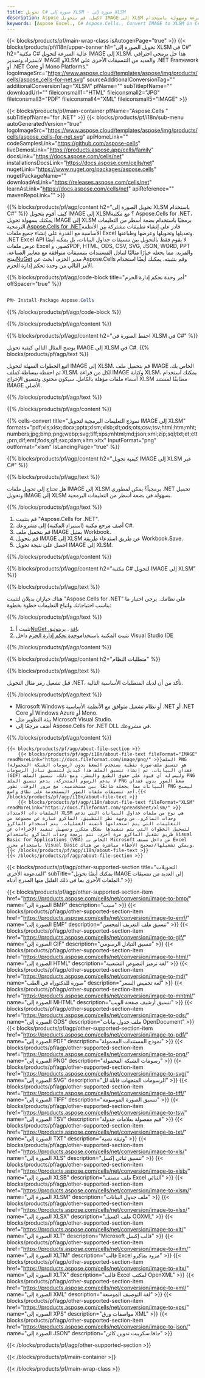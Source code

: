 ```yaml
---
title: تحويل C# صورة إلى XLSM - صورة إلى XLSM
description: Aspose اكسل. قم بتحويل IMAGE إلى XLSM بسرعة وسهولة باستخدام Aspose.Cells. C# IMAGE إلى XLSM. C# احفظ IMAGE إلى XLSM. احفظ IMAGE كـ XLSM باستخدام C#.
keywords: [Aspose Excel., C# Aspose.Cells., Convert IMAGE to XLSM in C#., Save IMAGE to XLSM using C#., C# IMAGE to XLSM saveformat., IMAGE to XLSM Converter., C# Save IMAGE as XLSM]
---
```

{{< blocks/products/pf/main-wrap-class isAutogenPage="true" >}}
{{< blocks/products/pf/i18n/upper-banner h1="تحويل الصورة إلى XLSM في C#" h2="مكتبة C# عالية السرعة لتحويل IMAGE إلى XLSM. هذا حل برمجي احترافي لاستيراد وتصدير IMAGE وXLSM والعديد من التنسيقات الأخرى على .NET Framework أو .NET Core أو Mono Platforms." logoImageSrc="https://www.aspose.cloud/templates/aspose/img/products/cells/aspose_cells-for-net.svg" sourceAdditionalConversionTag="" additionalConversionTag="XLSM" pfName="" subTitlepfName="" downloadUrl="" fileiconsmall1="HTML" fileiconsmall2="JPG" fileiconsmall3="PDF" fileiconsmall4="XML" fileiconsmall5="IMAGE" >}}

{{< blocks/products/pf/main-container pfName="Aspose.Cells " subTitlepfName="for .NET" >}}
{{< blocks/products/pf/i18n/sub-menu autoGeneratedVersion="true" logoImageSrc="https://www.aspose.cloud/templates/aspose/img/products/cells/aspose_cells-for-net.svg" apiHomeLink="" codeSamplesLink="https://github.com/aspose-cells" liveDemosLink="https://products.aspose.app/cells/family" docsLink="https://docs.aspose.com/cells/net" installationsDocsLink="https://docs.aspose.com/cells/net" nugetLink="https://www.nuget.org/packages/aspose.cells" nugetPackageName="" downloadAsLink="https://releases.aspose.com/cells/net" learnAsLink="https://docs.aspose.com/cells/net" apiReference="" mavenRepoLink="" >}}

{{% blocks/products/pf/agp/content h2="تحويل الصورة إلى XLSM باستخدام C#" %}}
 كيف أقوم بتحويل IMAGE إلى XLSM؟ مع مكتبة Aspose.Cells for .NET، يمكنك بسهولة تحويل IMAGE إلى XLSM برمجيًا باستخدام بضعة أسطر من التعليمات البرمجية.[Aspose.Cells for .NET](https://products.aspose.com/cells/net)قادر على إنشاء تطبيقات مشتركة بين الأنظمة الأساسية مع القدرة على إنشاء جميع ملفات Excel وتعديلها وتحويلها وعرضها وطباعتها. .NET Excel API لا يقوم فقط بالتحويل بين تنسيقات جداول البيانات، بل يمكنه أيضًا عرض ملفات Excel كصور، وPDF, HTML, ODS, CSV, SVG, JSON, WORD, PPT والمزيد، مما يجعله خيارًا مثاليًا لتبادل المستندات بتنسيقات متوافقة مع معايير الصناعة. يفتح[NuGet](https://www.nuget.org/packages/aspose.cells) مدير الحزم، ابحث عن Aspose.Cells وقم بتثبيته. يمكنك أيضًا استخدام الأمر التالي من وحدة تحكم إدارة الحزم.

{{% blocks/products/pf/agp/code-block title="أمر وحدة تحكم إدارة الحزم" offSpacer="true" %}}

```cs

PM> Install-Package Aspose.Cells

```

{{% /blocks/products/pf/agp/code-block %}}

{{% /blocks/products/pf/agp/content %}}

{{% blocks/products/pf/agp/content h2="احفظ الصورة في XLSM في C#" %}}

يوضح المثال التالي كيفية تحويل IMAGE إلى XLSM في C#.
{{% blocks/products/pf/agp/text %}}

اتبع الخطوات السهلة لتحويل IMAGE إلى XLSM. قم بتحميل ملف IMAGE الخاص بك، ثم احفظه ببساطة كملف XLSM. لكل من قراءة IMAGE وكتابة XLSM، يمكنك استخدام أسماء ملفات مؤهلة بالكامل. سيكون محتوى وتنسيق الإخراج XLSM مطابقًا لمستند IMAGE الأصلي.

{{% /blocks/products/pf/agp/text %}}

{{% /blocks/products/pf/agp/content %}}

{{% cells-convert title="نموذج التعليمات البرمجية لتحويل IMAGE إلى XLSM" formats="pdf;xls;xlsx;docx;pptx;xlsm;xlsb;xlt;ods;ots;csv;tsv;html;htm;mht;numbers;jpg;bmp;png;webp;svg;tiff;xps;mhtml;md;json;xml;zip;sql;txt;et;ett;prn;dif;emf;fods;gif;sxc;xlam;xltm;xltx" InputFormat="png" outformat="xlsm" IsLandingPage="true" %}}

{{% blocks/products/pf/agp/content h2="كيفية تحويل IMAGE إلى XLSM عبر C#" %}}

{{% blocks/products/pf/agp/text %}}

هل تحتاج إلى تحويل ملفات IMAGE إلى XLSM برمجياً؟ يمكن لمطوري .NET تحميل وتحويل IMAGE إلى XLSM بسهولة في بضعة أسطر من التعليمات البرمجية.

{{% /blocks/products/pf/agp/text %}}

1.  قم بتثبيت "Aspose.Cells for .NET".
1.  أضف مرجع مكتبة (استيراد المكتبة) إلى مشروعك C#.
1.  قم بتحميل ملف IMAGE بمثيل Workbook.
1.  قم بتحويل IMAGE إلى XLSM عن طريق استدعاء طريقة Workbook.Save.
1.  احصل على نتيجة تحويل IMAGE إلى XLSM.

{{% /blocks/products/pf/agp/content %}}

{{% blocks/products/pf/agp/content h2="مكتبة C# لتحويل IMAGE إلى XLSM" %}}

{{% blocks/products/pf/agp/text %}}

هناك خياران بديلان لتثبيت "Aspose.Cells for .NET" على نظامك. يرجى اختيار ما يناسب احتياجاتك واتباع التعليمات خطوة بخطوة:

{{% /blocks/products/pf/agp/text %}}

1.  تثبيت أ[NuGet باقة](https://www.nuget.org/packages/Aspose.Cells/) . يرى[توثيق](https://docs.aspose.com/cells/net/installation/#install-asposecells-for-net-through-nuget)
1.  تثبيت المكتبة باستخدام[وحدة تحكم إدارة الحزم](https://docs.aspose.com/cells/net/installation/#install-asposecells-using-the-package-manager-console) داخل Visual Studio IDE

{{% /blocks/products/pf/agp/content %}}

{{% blocks/products/pf/agp/content h2="متطلبات النظام" %}}

{{% blocks/products/pf/agp/text %}}

 قبل تشغيل رمز مثال التحويل .NET، تأكد من أن لديك المتطلبات الأساسية التالية.

{{% /blocks/products/pf/agp/text %}}

-  Microsoft Windows أو نظام تشغيل متوافق مع الأنظمة الأساسية .NET أو .NET Core أو Windows Azure أو Mono.
-  بيئة التطوير مثل Microsoft Visual Studio.
-  أضف مرجعًا إلى Aspose.Cells for .NET DLL في مشروعك.

{{% /blocks/products/pf/agp/content %}}

<!-- aboutfile Starts -->
    {{< blocks/products/pf/agp/about-file-section >}}
        {{< blocks/products/pf/agp/i18n/about-file-text fileFormat="IMAGE" readMoreLink="https://docs.fileformat.com/image/png/" >}}الملف PNG (رسومات الشبكة المحمولة) هو تنسيق ملف صورة نقطية يستخدم الضغط بدون فقدان البيانات. تم إنشاء تنسيق الملف هذا كبديل لتنسيق تبادل الرسومات (GIF) وليس له أي قيود على حقوق الطبع والنشر. ومع ذلك، تنسيق الملف PNG لا يدعم الرسوم المتحركة. يدعم تنسيق الملف PNG ضغط الصور بدون فقدان البيانات مما يجعله شائعًا بين مستخدميه. مع مرور الوقت، تطور PNG ليصبح أحد تنسيقات ملفات الصور المستخدمة على نطاق واسع.{{< /blocks/products/pf/agp/i18n/about-file-text >}}
        {{< blocks/products/pf/agp/i18n/about-file-text fileFormat="XLSM" readMoreLink="https://docs.fileformat.com/spreadsheet/xlsm/" >}}الملفات ذات الامتداد XLSM هي نوع من ملفات جداول البيانات التي تدعم وحدات الماكرو. من وجهة نظر التطبيق، الماكرو عبارة عن مجموعة من التعليمات التي يتم استخدامها لأتمتة العمليات. يتم استخدام الماكرو لتسجيل الخطوات التي يتم تنفيذها بشكل متكرر وتسهيل تنفيذ الإجراءات عن طريق تشغيل الماكرو مرة أخرى. تتم برمجة وحدات الماكرو باستخدام Visual Basic for Applications (VBA) الخاص بـ Microsoft من داخل مصنف Excel باستخدام محرر Visual Basic ويمكن تشغيلها/تصحيح الأخطاء مباشرة من هناك.{{< /blocks/products/pf/agp/i18n/about-file-text >}}
    {{< /blocks/products/pf/agp/about-file-section >}}
<!-- aboutfile Ends -->

{{< blocks/products/pf/agp/other-supported-section title="التحويلات المدعومة الأخرى" subTitle="يمكنك أيضًا تحويل IMAGE إلى العديد من تنسيقات الملفات الأخرى بما في ذلك القليل منها المدرج أدناه." >}}

{{< blocks/products/pf/agp/other-supported-section-item href="https://products.aspose.com/cells/net/conversion/image-to-bmp/" name="الصورة إلى BMP" description="سيب" >}}
{{< blocks/products/pf/agp/other-supported-section-item href="https://products.aspose.com/cells/net/conversion/image-to-emf/" name="الصورة إلى EMF" description="تنسيق ملف التعريف المحسن" >}}
{{< blocks/products/pf/agp/other-supported-section-item href="https://products.aspose.com/cells/net/conversion/image-to-gif/" name="الصورة إلى GIF" description="تنسيق التبادل الرسومي" >}}
{{< blocks/products/pf/agp/other-supported-section-item href="https://products.aspose.com/cells/net/conversion/image-to-html/" name="الصورة إلى HTML" description="لغة ترميز النصوص التشعبية" >}}
{{< blocks/products/pf/agp/other-supported-section-item href="https://products.aspose.com/cells/net/conversion/image-to-md/" name="صورة للدكتوراه في الطب" description="لغة تخفيض السعر" >}}
{{< blocks/products/pf/agp/other-supported-section-item href="https://products.aspose.com/cells/net/conversion/image-to-mhtml/" name="الصورة إلى MHTML" description="تنسيق أرشيف صفحة الويب" >}}
{{< blocks/products/pf/agp/other-supported-section-item href="https://products.aspose.com/cells/net/conversion/image-to-ods/" name="الصورة إلى ODS" description="ملف جدول بيانات OpenDocument" >}}
{{< blocks/products/pf/agp/other-supported-section-item href="https://products.aspose.com/cells/net/conversion/image-to-pdf/" name="الصورة إلى PDF" description="نموذج المستندات المحمولة" >}}
{{< blocks/products/pf/agp/other-supported-section-item href="https://products.aspose.com/cells/net/conversion/image-to-png/" name="الصورة إلى PNG" description="رسومات الشبكة المحمولة" >}}
{{< blocks/products/pf/agp/other-supported-section-item href="https://products.aspose.com/cells/net/conversion/image-to-svg/" name="الصورة إلى SVG" description="الرسومات المتجهات قابلة لل" >}}
{{< blocks/products/pf/agp/other-supported-section-item href="https://products.aspose.com/cells/net/conversion/image-to-tiff/" name="الصورة إلى TIFF" description="تنسيق الصورة الموسومة" >}}
{{< blocks/products/pf/agp/other-supported-section-item href="https://products.aspose.com/cells/net/conversion/image-to-tsv/" name="الصورة إلى TSV" description="قيم مفصولة بعلامات جدولة" >}}
{{< blocks/products/pf/agp/other-supported-section-item href="https://products.aspose.com/cells/net/conversion/image-to-txt/" name="الصورة إلى TXT" description="وثيقة نصية" >}}
{{< blocks/products/pf/agp/other-supported-section-item href="https://products.aspose.com/cells/net/conversion/image-to-xls/" name="الصورة إلى XLS" description="تنسيق ثنائي إكسل" >}}
{{< blocks/products/pf/agp/other-supported-section-item href="https://products.aspose.com/cells/net/conversion/image-to-xlsb/" name="الصورة إلى XLSB" description="ملف مصنف Excel الثنائي" >}}
{{< blocks/products/pf/agp/other-supported-section-item href="https://products.aspose.com/cells/net/conversion/image-to-xlsm/" name="الصورة إلى XLSM" description="ملف جدول البيانات" >}}
{{< blocks/products/pf/agp/other-supported-section-item href="https://products.aspose.com/cells/net/conversion/image-to-xlsx/" name="الصورة إلى XLSX" description="ملف اكسيل OOXML" >}}
{{< blocks/products/pf/agp/other-supported-section-item href="https://products.aspose.com/cells/net/conversion/image-to-xlt/" name="الصورة إلى XLT" description="Microsoft قالب إكسل" >}}
{{< blocks/products/pf/agp/other-supported-section-item href="https://products.aspose.com/cells/net/conversion/image-to-xltm/" name="الصورة إلى XLTM" description="قالب Excel مزود بماكرو" >}}
{{< blocks/products/pf/agp/other-supported-section-item href="https://products.aspose.com/cells/net/conversion/image-to-xltx/" name="الصورة إلى XLTX" description="قالب Excel لمكتب OpenXML" >}}
{{< blocks/products/pf/agp/other-supported-section-item href="https://products.aspose.com/cells/net/conversion/image-to-xml/" name="الصورة إلى XML" description="لغة التوصيف الموسعة" >}}
{{< blocks/products/pf/agp/other-supported-section-item href="https://products.aspose.com/cells/net/conversion/image-to-xps/" name="الصورة إلى XPS" description="مواصفات ورق XML" >}}
{{< blocks/products/pf/agp/other-supported-section-item href="https://products.aspose.com/cells/net/conversion/image-to-json/" name="الصورة إلى JSON" description="جافا سكريبت تدوين كائن" >}}

{{< /blocks/products/pf/agp/other-supported-section >}}

{{< /blocks/products/pf/main-container >}}
    
{{< /blocks/products/pf/main-wrap-class >}}
